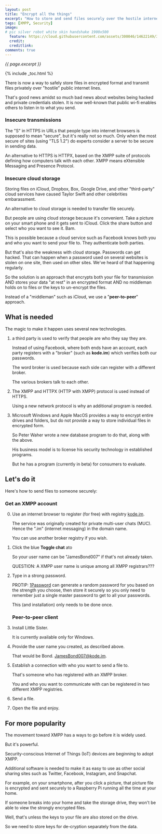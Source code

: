 ```yaml
---
layout: post
title: "Encrypt all the things"
excerpt: "How to store and send files securely over the hostile internet"
tags: [XMPP, Security]
image:
# pic silver robot white skin handshake 1900x500
  feature: https://cloud.githubusercontent.com/assets/300046/14622149/306629f0-0585-11e6-961a-dc8f60dadbf6.jpg
  credit: 
  creditlink: 
comments: true
---
```

<i>{{ page.excerpt }}</i>

{% include _toc.html %}

There is now a way to safely store files in encrypted format and 
transmit files privately over "hostile" public internet lines.

That's good news amidst so much bad news about websites being hacked and private credentials stolen.
It is now well-known that public wi-fi enables others to listen in to what you send.

### Insecure transmissions

   The "S" in HTTPS in URLs that people type into internet browsers is supposed to mean "secure", 
   but it's really not so much. Only when the most secure of sites (using "TLS 1.2")
   do experts consider a server to be secure in sending data.

   An alternative to HTTPS is HTTPX, based on the XMPP suite of protocols defining
   how computers talk with each other.
   XMPP means eXtensible Messaging and Presence Protocol.


### Insecure cloud storage

Storing files on iCloud, Dropbox, Box, Google Drive, 
and other "third-party" cloud services have caused Taylor Swift and
other celebrities embarassment.

An alternative to cloud storage is needed to transfer file securely.

But people are using cloud storage because it's convenient.
Take a picture on your smart phone and it gets sent to iCloud.
Click the share button and select who you want to see it. Bam.

This is possible because a cloud service such as Facebook 
knows both you and who you want to send your file to.
They authenticate both parties.

But that's also the weakness with cloud storage. 
Passwords can get hacked.
That can happen when a password used on several websites is stolen on one site, then used on other sites.
We've heard of that happening regularly.


So the solution is an approach that encrypts both your file for transmission AND
stores your data "at rest" in an encrypted format AND
no middleman holds on to files or the keys to un-encrypt the files.

Instead of a "middleman" such as iCloud, 
we use a "<strong>peer-to-peer</strong>" approach.


## What is needed

The magic to make it happen uses several new technologies.

1) a third party is used to verify that people are who they say they are.

   Instead of using Facebook, where both ends have an account, 
   each party registers with a "broker"
   (such as <strong>kode.im</strong>) which verifies both our passwords.

   The word broker is used because each side can register with a different broker.

   The various brokers talk to each other.

2) The XMPP and HTTPX (HTTP with XMPP) protocol is used instead of HTTPS. 

   Using a new network protocol is why an additional program is needed.

3) Microsoft Windows and Apple MacOS provides a way to encrypt entire drives and folders,
but do not provide a way to store individual files in encrypted form.

   So Peter Waher wrote a new database program to do that, along with the above.

   His business model is to license his security technology in established programs.

   But he has a program (currently in beta) for consumers to evaluate.


## Let's do it

Here's how to send files to someone securely:

   ### Get an XMPP account

0. Use an internet browser to register (for free) with registry 
   <a target="_blank" href="https://kode.im/">kode.im</a>.

   The service was originally created for private multi-user chats (MUC).
   Hence the ".im" (internet messaging) in the domain name.

   You can use another broker registry if you wish.

0. Click the blue <strong>Toggle chat</strong> ato

   So your user name can be "JamesBond007" if that's not already taken.

   QUESTION: A XMPP user name is unique among all XMPP registrars???

0. Type in a strong password. 

   PROTIP: [1Password](1password) can generate a random password for you
   based on the strength you choose, 
   then store it securely so you only need to remember just a single master password
   to get to all your passwords.

   This (and installation) only needs to be done once.


   ### Peer-to-peer client

0. Install Little Sister.

   It is currently available only for Windows.

0. Provide the user name you created, as described above.

   That would be Bond. JamesBond007@kode.im.

0. Establish a connection with who you want to send a file to.

   That's someone who has registered with an XMPP broker.

   You and who you want to communicate with can be registered in two different XMPP registries.

0. Send a file.
0. Open the file and enjoy.



## For more popularity

The movement toward XMPP has a ways to go before it is widely used.

But it's powerful.

Security-conscious Internet of Things (IoT) devices are beginning to adopt XMPP.

Additional software is needed to make it as easy to use as
other social sharing sites such as Twitter, Facebook, Instagram, and Snapchat.

For example, on your smartphone, after you click a picture, 
that picture file is encrypted and sent securely to a Raspberry Pi
running all the time at your home.

If someone breaks into your home and take the storage drive, 
they won't be able to view the strongly encrypted files.

Well, that's unless the keys to your file are also stored on the drive.

So we need to store keys for de-cryption separately from the data.
